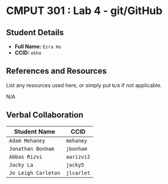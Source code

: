 # CMPUT 301 : Lab 4 - git/GitHub

## Student Details

- **Full Name:** `Ezra Ho`
- **CCID:** `ekho`

## References and Resources

List any resources used here, or simply put `N/A` if not applicable.

N/A

## Verbal Collaboration

| Student Name        | CCID       |
| ------------------- | ---------- |
| `Adam Mehaney`      | `mehaney`  |
| `Jonathan Bonham`   | `jbonham`  |
| `Abbas Rizvi`       | `aarizvi2` |
| `Jacky La`          | `jacky5`     |
| `Jo Leigh Carleton` | `jlcarlet` |
